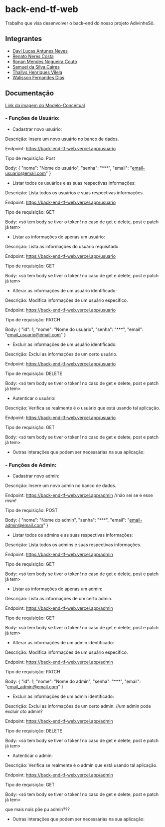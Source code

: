 # back-end-tf-web
Trabalho que visa desenvolver o back-end do nosso projeto AdivinheSô.

## Integrantes

- [Daví Lucas Antunes Neves](https://github.com/Davilucasanteves)
- [Renato Neres Costa](https://github.com/RenatoNC2)
- [Ronan Mendes Nogueira Couto](https://github.com/Carl-Johnson-LS)
- [Samuel da Silva Caires](https://github.com/SamuelCaires15)
- [Thallys Henriques Vilela](https://github.com/liscadoido)
- [Walisson Fernandes Dias](https://github.com/Murynga)

## Documentação

[Link da imagem do Modelo-Conceitual](https://github.com/Davilucasanteves/back-end-tf-web/blob/main/src/db/Modelo-Conceitual.png)


### - Funções de Usuário:

- Cadastrar novo usuário:

Descrição: Insere um novo usuário no banco de dados.

Endpoint: https://back-end-tf-web.vercel.app/usuario

Tipo de requisição: Post

Body:
{
  "nome": "Nome do usuário",
  "senha": "***",
  "email": "email-usuario@email.com"
}




- Listar todos os usuários e as suas respectivas informações:

Descrição: Lista todos os usuários e suas respectivas informações.

Endpoint: https://back-end-tf-web.vercel.app/usuario

Tipo de requisição: GET

Body: <só tem body se tiver o token! no caso de get e delete, post e patch já tem>




- Listar as informações de apenas um usuário:

Descrição: Lista as informações do usuário requisitado.

Endpoint: https://back-end-tf-web.vercel.app/usuario

Tipo de requisição: GET

Body: <só tem body se tiver o token! no caso de get e delete, post e patch já tem>




- Alterar as informações de um usuário identificado:

Descrição: Modifica informações de um usuário específico.

Endpoint: https://back-end-tf-web.vercel.app/usuario

Tipo de requisição: PATCH

Body:
{
  "id": 1,
  "nome": "Nome do usuário",
  "senha": "***",
  "email": "email_usuario@email.com"
}




- Excluir as informações de um usuário identificado:

Descrição: Exclui as informações de um certo usuário.

Endpoint: https://back-end-tf-web.vercel.app/usuario

Tipo de requisição: DELETE

Body: <só tem body se tiver o token! no caso de get e delete, post e patch já tem>




- Autenticar o usuário: 

Descrição: Verifica se realmente é o usuário que está usando tal aplicação.

Endpoint: https://back-end-tf-web.vercel.app/usuario

Tipo de requisição: GET

Body: <só tem body se tiver o token! no caso de get e delete, post e patch já tem>


- Outras interações que podem ser necessárias na sua aplicação:




### - Funções de Admin:

- Cadastrar novo admin:

Descrição: Insere um novo admin no banco de dados.

Endpoint: https://back-end-tf-web.vercel.app/admin         //não sei se é esse msm!

Tipo de requisição: POST

Body:
{
  "nome": "Nome do admin",
  "senha": "***",
  "email": "email-admin@email.com"
}




- Listar todos os admins e as suas respectivas informações:

Descrição: Lista todos os admins e suas respectivas informações.

Endpoint: https://back-end-tf-web.vercel.app/admin

Tipo de requisição: GET

Body: <só tem body se tiver o token! no caso de get e delete, post e patch já tem>




- Listar as informações de apenas um admin:

Descrição: Lista as informações de um certo admin.

Endpoint: https://back-end-tf-web.vercel.app/admin

Tipo de requisição: GET

Body: <só tem body se tiver o token! no caso de get e delete, post e patch já tem>




- Alterar as informações de um admin identificado:

Descrição:  Modifica informações de um usuário específico.

Endpoint: https://back-end-tf-web.vercel.app/admin

Tipo de requisição: PATCH

Body:
{
  "id": 1,
  "nome": "Nome do admin",
  "senha": "***",
  "email": "email_admin@email.com"
}




- Excluir as informações de um admin identificado:

Descrição:  Exclui as informações de um certo admin.   //um admin pode excluir oto admin?

Endpoint: https://back-end-tf-web.vercel.app/admin

Tipo de requisição: DELETE

Body: <só tem body se tiver o token! no caso de get e delete, post e patch já tem>




- Autenticar o admin: 

Descrição:  Verifica se realmente é o admin que está usando tal aplicação.

Endpoint: https://back-end-tf-web.vercel.app/admin

Tipo de requisição: GET

Body: <só tem body se tiver o token! no caso de get e delete, post e patch já tem>

que mais nois põe pu admin???


- Outras interações que podem ser necessárias na sua aplicação:



